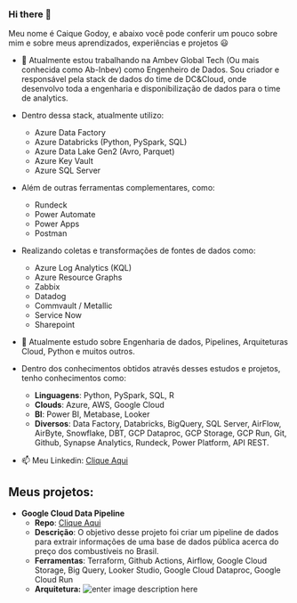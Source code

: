 
### Hi there 👋

Meu nome é Caique Godoy, e abaixo você pode conferir um pouco sobre mim e sobre meus aprendizados, experiências e projetos :smiley:

 - 🔭 Atualmente estou trabalhando na Ambev Global Tech (Ou mais conhecida como Ab-Inbev) como Engenheiro de Dados.
Sou criador e responsável pela stack de dados do time de DC&Cloud, onde desenvolvo toda a engenharia e disponibilização de dados para o time de analytics.

- Dentro dessa stack, atualmente utilizo:
	 - Azure Data Factory
	 - Azure Databricks (Python, PySpark, SQL)
	 - Azure Data Lake Gen2 (Avro, Parquet)
	 - Azure Key Vault
	 - Azure SQL Server
	 
- Além de outras ferramentas complementares, como:
	 - Rundeck
	 - Power Automate
	 - Power Apps
	 - Postman

- Realizando coletas e transformações de fontes de dados como:
	 - Azure Log Analytics (KQL)
	 - Azure Resource Graphs
	 - Zabbix
	 - Datadog
	 - Commvault / Metallic
	 - Service Now
	 - Sharepoint

 - 🌱 Atualmente estudo sobre Engenharia de dados, Pipelines, Arquiteturas Cloud, Python e muitos outros.
 - Dentro dos conhecimentos obtidos através desses estudos e projetos, tenho conhecimentos como:
	 - **Linguagens**: Python, PySpark, SQL, R
	 - **Clouds**: Azure, AWS, Google Cloud
	 - **BI**: Power BI, Metabase, Looker
	 - **Diversos**: Data Factory, Databricks, BigQuery, SQL Server, AirFlow, AirByte, Snowflake, DBT, GCP Dataproc, GCP Storage, GCP Run, Git, Github, Synapse Analytics, Rundeck, Power Platform, API REST.
 
 - 📫 Meu Linkedin: [Clique Aqui](https://www.linkedin.com/in/caique-godoy-578477a1/)

## Meus projetos:

 - **Google Cloud Data Pipeline**
	 - **Repo**: [Clique Aqui](https://github.com/godoycaique/googlecloud_datapipeline)
	 - **Descrição**: O objetivo desse projeto foi criar um pipeline de dados para extrair informações de uma base de dados pública acerca do preço dos combustíveis no Brasil.
	 - **Ferramentas**: Terraform, Github Actions, Airflow, Google Cloud Storage, Big Query, Looker Studio, Google Cloud Dataproc, Google Cloud Run
	 - **Arquitetura:**
	![enter image description here](https://github.com/godoycaique/googlecloud_datapipeline/blob/main/img/combustiveis_brasil.png)
